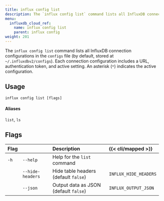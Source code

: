 ```yaml
---
title: influx config list
description: The `influx config list` command lists all InfluxDB connection configurations.
menu:
  influxdb_cloud_ref:
    name: influx config list
    parent: influx config
weight: 201
---
```


The `influx config list` command lists all InfluxDB connection configurations in
the `configs` file (by default, stored at `~/.influxdbv2/configs`).
Each connection configuration includes a URL, authentication token, and active setting.
An asterisk (`*`) indicates the active configuration.

## Usage
```
influx config list [flags]
```

#### Aliases
`list`, `ls`

## Flags
| Flag |                  | Description                           | {{< cli/mapped >}}    |
|:---- |:---              |:-----------                           |:------------------    |
| `-h` | `--help`         | Help for the `list` command           |                       |
|      | `--hide-headers` | Hide table headers (default `false`)  | `INFLUX_HIDE_HEADERS` |
|      | `--json`         | Output data as JSON (default `false`) | `INFLUX_OUTPUT_JSON`  |
